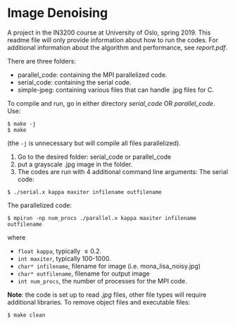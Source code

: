 # Image Denoising
A project in the IN3200 course at University of Oslo, spring 2019. This readme file will only provide information about how to run the codes. For additional information about the algorithm and performance, see *report.pdf*.

There are three folders:
* parallel_code: containing the MPI parallelized code.
* serial_code: containing the serial code.
* simple-jpeg: containing various files that can handle .jpg files for C.

To compile and run, go in either directory *serial_code* OR *parallel_code*. Use:
```
$ make -j
$ make
```
(the `-j` is unnecessary but will compile all files parallelized).

1. Go to the desired folder: serial_code or parallel_code
2. put a grayscale .jpg image in the folder.
3. The codes are run with 4 additional command line arguments:
The serial code:
```
$ ./serial.x kappa maxiter infilename outfilename
```
The parallelized code:
```
$ mpirun -np num_procs ./parallel.x kappa maxiter infilename outfilename
```
where
* `float kappa`, typically $\leq 0.2$.
* `int maxiter`, typically 100-1000.
* `char* infilename`, filename for image (i.e. mona_lisa_noisy.jpg)
* `char* outfilename`, filename for output image
* `int num_procs`, the number of processes for the MPI code.

**Note**: the code is set up to read *.jpg* files, other file types will require additional libraries.
To remove object files and executable files:
```
$ make clean
```
